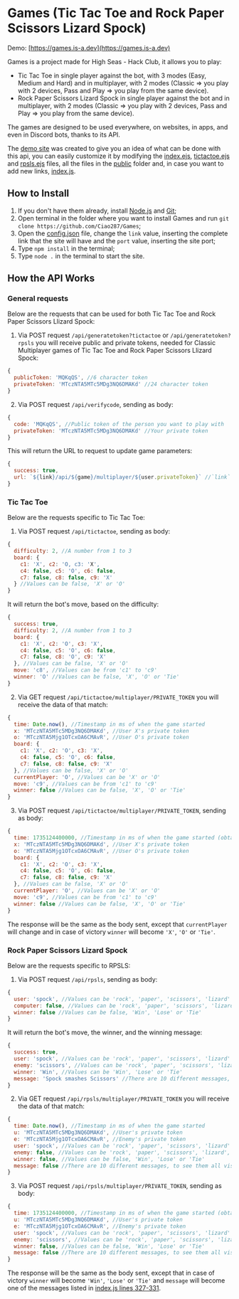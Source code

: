 # Games (Tic Tac Toe and Rock Paper Scissors Lizard Spock)

Demo: [https://games.is-a.dev](https://games.is-a.dev)

Games is a project made for High Seas - Hack Club, it allows you to play:
- Tic Tac Toe in single player against the bot, with 3 modes (Easy, Medium and Hard) and in multiplayer, with 2 modes (Classic => you play with 2 devices, Pass and Play => you play from the same device).
- Rock Paper Scissors Lizard Spock in single player against the bot and in multiplayer, with 2 modes (Classic => you play with 2 devices, Pass and Play => you play from the same device).

The games are designed to be used everywhere, on websites, in apps, and even in Discord bots, thanks to its API.

The [demo site](https://games.is-a.dev) was created to give you an idea of ​​what can be done with this api, you can easily customize it by modifying the [index.ejs](https://github.com/Ciao287/Games/blob/main/index.ejs), [tictactoe.ejs](https://github.com/Ciao287/Games/blob/main/tictactoe.ejs) and [rpsls.ejs](https://github.com/Ciao287/Games/blob/main/rpsls.ejs) files, all the files in the [public](https://github.com/Ciao287/Games/tree/main/public) folder and, in case you want to add new links, [index.js](https://github.com/Ciao287/Games/blob/main/index.js).

## How to Install

1) If you don't have them already, install [Node.js](https://nodejs.org/en/download/package-manager/current) and [Git](https://git-scm.com/downloads);
2) Open terminal in the folder where you want to install Games and run `git clone https://github.com/Ciao287/Games`;
3) Open the [config.json](https://github.com/Ciao287/Games/blob/main/config.json) file, change the `link` value, inserting the complete link that the site will have and the `port` value, inserting the site port;
4) Type `npm install` in the terminal;
5) Type `node .` in the terminal to start the site.

## How the API Works
### General requests
Below are the requests that can be used for both Tic Tac Toe and Rock Paper Scissors Llizard Spock:

1) Via POST request `/api/generatetoken?tictactoe` or `/api/generatetoken?rpsls` you will receive public and private tokens, needed for Classic Multiplayer games of Tic Tac Toe and Rock Paper Scissors Llizard Spock:
```js
{
  publicToken: 'MQKqQS', //6 character token
  privateToken: 'MTczNTA5MTc5MDg3NQ6DMAKd' //24 character token
}
```
2) Via POST request `/api/verifycode`, sending as body:
```js
{
  code: 'MQKqQS', //Public token of the person you want to play with
  privateToken: 'MTczNTA5MTc5MDg3NQ6DMAKd' //Your private token
}
```
This will return the URL to request to update game parameters:
```js
{
  success: true,
  url: `${link}/api/${game}/multiplayer/${user.privateToken}` //`link` is taken from config.json => (https://github.com/Ciao287/Games/blob/main/config.json), while `user.privateToken` is the private token of the user you want to play with. The `game` can be either 'tictactoe' or 'rpsls' depending on the tokens used.
}
```

### Tic Tac Toe
Below are the requests specific to Tic Tac Toe:

1) Via POST request `/api/tictactoe`, sending as body:
```js
{
  difficulty: 2, //A number from 1 to 3
  board: {
    c1: 'X', c2: 'O, c3: 'X',
    c4: false, c5: 'O', c6: false,
    c7: false, c8: false, c9: 'X'
  } //Values ​​can be false, 'X' or 'O'
}
```
It will return the bot's move, based on the difficulty:
```js
{
  success: true,
  difficulty: 2, //A number from 1 to 3
  board: {
    c1: 'X', c2: 'O', c3: 'X',
    c4: false, c5: 'O', c6: false,
    c7: false, c8: 'O', c9: 'X'
  }, //Values ​​can be false, 'X' or 'O'
  move: 'c8', //Values ​​can be from 'c1' to 'c9'
  winner: 'O' //Values ​​can be false, 'X', 'O' or 'Tie'
}
```
2) Via GET request `/api/tictactoe/multiplayer/PRIVATE_TOKEN` you will receive the data of that match:
```js
{
  time: Date.now(), //Timestamp in ms of when the game started
  x: 'MTczNTA5MTc5MDg3NQ6DMAKd', //User X's private token
  o: 'MTczNTA5Mjg1OTcxOA6CMAvR', //User O's private token
  board: {
    c1: 'X', c2: 'O', c3: 'X',
    c4: false, c5: 'O', c6: false,
    c7: false, c8: false, c9: 'X'
  }, //Values ​​can be false, 'X' or 'O'
  currentPlayer: 'O', //Values ​​can be 'X' or 'O'
  move: 'c9', //Values ​​can be from 'c1' to 'c9'
  winner: false //Values ​​can be false, 'X', 'O' or 'Tie'
}
```
3) Via POST request `/api/tictactoe/multiplayer/PRIVATE_TOKEN`, sending as body:
```js
{
  time: 1735124400000, //Timestamp in ms of when the game started (obtained from GET request on `/api/tictactoe/multiplayer/PRIVATE_TOKEN`)
  x: 'MTczNTA5MTc5MDg3NQ6DMAKd', //User X's private token
  o: 'MTczNTA5Mjg1OTcxOA6CMAvR', //User O's private token
  board: {
    c1: 'X', c2: 'O', c3: 'X',
    c4: false, c5: 'O', c6: false,
    c7: false, c8: false, c9: 'X'
  }, //Values ​​can be false, 'X' or 'O'
  currentPlayer: 'O', //Values ​​can be 'X' or 'O'
  move: 'c9', //Values ​​can be from 'c1' to 'c9'
  winner: false //Values ​​can be false, 'X', 'O' or 'Tie'
}
```
The response will be the same as the body sent, except that `currentPlayer` will change and in case of victory `winner` will become `'X'`, `'O'` or `'Tie'`.

### Rock Paper Scissors Lizard Spock
Below are the requests specific to RPSLS:

1) Via POST request `/api/rpsls`, sending as body:
```js
{
  user: 'spock', //Values ​​can be 'rock', 'paper', 'scissors', 'lizard' or 'spock'
  computer: false, //Values ​​can be 'rock', 'paper', 'scissors', 'lizard', 'spock' or false
  winner: false //Values ​​can be false, 'Win', 'Lose' or 'Tie'
}
```
It will return the bot's move, the winner, and the winning message:
```js
{
  success: true,
  user: 'spock', //Values ​​can be 'rock', 'paper', 'scissors', 'lizard' or 'spock'
  enemy: 'scissors', //Values ​​can be 'rock', 'paper', 'scissors', 'lizard' or 'spock'
  winner: 'Win', //Values ​​can be 'Win', 'Lose' or 'Tie'
  message: 'Spock smashes Scissors' //There are 10 different messages, to see them all visit https://github.com/Ciao287/Games/blob/main/index.js#L327-L331 (lines 327-331)
}
```
2) Via GET request `/api/rpsls/multiplayer/PRIVATE_TOKEN` you will receive the data of that match:
```js
{
  time: Date.now(), //Timestamp in ms of when the game started
  u: 'MTczNTA5MTc5MDg3NQ6DMAKd', //User's private token
  e: 'MTczNTA5Mjg1OTcxOA6CMAvR', //Enemy's private token
  user: 'spock', //Values ​​can be 'rock', 'paper', 'scissors', 'lizard' or 'spock' or false
  enemy: false, //Values ​​can be 'rock', 'paper', 'scissors', 'lizard', 'spock' or false
  winner: false, //Values ​​can be false, 'Win', 'Lose' or 'Tie'
  message: false //There are 10 different messages, to see them all visit https://github.com/Ciao287/Games/blob/main/index.js#L327-L331 (lines 327-331). In this case, it can also be false because the game has not ended yet
}
```
3) Via POST request `/api/rpsls/multiplayer/PRIVATE_TOKEN`, sending as body:
```js
{
  time: 1735124400000, //Timestamp in ms of when the game started (obtained from GET request on `/api/rpsls/multiplayer/PRIVATE_TOKEN`)
  u: 'MTczNTA5MTc5MDg3NQ6DMAKd', //User's private token
  e: 'MTczNTA5Mjg1OTcxOA6CMAvR', //Enemy's private token
  user: 'spock', //Values ​​can be 'rock', 'paper', 'scissors', 'lizard' or 'spock' or false
  enemy: 'scissors', //Values ​​can be 'rock', 'paper', 'scissors', 'lizard', 'spock' or false
  winner: false, //Values ​​can be false, 'Win', 'Lose' or 'Tie'
  message: false //There are 10 different messages, to see them all visit https://github.com/Ciao287/Games/blob/main/index.js#L327-L331 (lines 327-331). In this case, it can also be false because the game has not ended yet
}
```
The response will be the same as the body sent, except that in case of victory `winner` will become `'Win'`, `'Lose'` or `'Tie'` and `message` will become one of the messages listed in [index.js lines 327-331](https://github.com/Ciao287/Games/blob/main/index.js#L327-L331).
